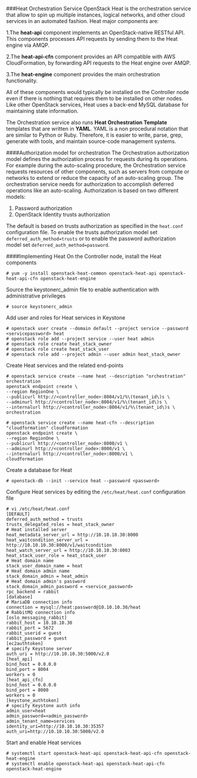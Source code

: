 ###Heat Orchestration Service
OpenStack Heat is the orchestration service that allow to spin up multiple instances, logical networks, and other cloud services in an automated fashion. Heat major components are:

  1.The **heat-api** component implements an OpenStack-native RESTful API. This components processes API requests by sending them to the Heat engine via AMQP.

  2.The **heat-api-cfn** component provides an API compatible with AWS CloudFormation, by forwarding API requests to the Heat engine over AMQP.

  3.The **heat-engine** component provides the main orchestration functionality.

All of these components would typically be installed on the Controller node even if there is nothing that requires them to be installed on other nodes. Like other OpenStack services, Heat uses a back-end MySQL database for maintaining state information.

The Orchestration service also runs **Heat Orchestration Template** templates that are written in **YAML**. YAML is a non procedural notation that are similar to Python or Ruby. Therefore, it is easier to write, parse, grep, generate with tools, and maintain source-code management systems.

####Authorization model for orchestration
The Orchestration authorization model defines the authorization process for requests during its operations. For example during the auto-scaling procedure, the Orchestration service requests resources of other components, such as servers from compute or networks to extend or reduce the capacity of an auto-scaling group. The orchestration service needs for authorization to accomplish deferred operations like an auto-scaling. Authorization is based on two different models:

  1. Password authorization
  2. OpenStack Identity trusts authorization

The default is based on trusts authorization as specified in the ``heat.conf`` configuration file. To enable the trusts authorization model set ``deferred_auth_method=trusts`` or to enable the password authorization model set ``deferred_auth_method=password``.

####Implementing Heat
On the Controller node, install the Heat components

    # yum -y install openstack-heat-common openstack-heat-api openstack-heat-api-cfn openstack-heat-engine

Source the keystonerc_admin file to enable authentication with administrative privileges

    # source keystonerc_admin

Add user and roles for Heat services in Keystone

    # openstack user create --domain default --project service --password <servicepassword> heat
    # openstack role add --project service --user heat admin
    # openstack role create heat_stack_owner
    # openstack role create heat_stack_user
    # openstack role add --project admin --user admin heat_stack_owner

Create Heat services and the related end-points

    # openstack service create --name heat --description "orchestration" orchestration
    openstack endpoint create \
    --region RegionOne \
    --publicurl http://<controller_node>:8004/v1/%\(tenant_id\)s \
    --adminurl http://<controller_node>:8004/v1/%\(tenant_id\)s \
    --internalurl http://<controller_node>:8004/v1/%\(tenant_id\)s \
    orchestration

    # openstack service create --name heat-cfn --description "cloudformation" cloudformation
    openstack endpoint create \
    --region RegionOne \
    --publicurl http://<controller_node>:8000/v1 \
    --adminurl http://<controller_node>:8000/v1 \
    --internalurl http://<controller_node>:8000/v1 \
    cloudformation

Create a database for Heat 

    # openstack-db --init --service heat --password <password>

Configure Heat services by editing the ``/etc/heat/heat.conf`` configuration file

    # vi /etc/heat/heat.conf
    [DEFAULT]
    deferred_auth_method = trusts
    trusts_delegated_roles = heat_stack_owner
    # Heat installed server
    heat_metadata_server_url = http://10.10.10.30:8000
    heat_waitcondition_server_url = http://10.10.10.30:8000/v1/waitcondition
    heat_watch_server_url = http://10.10.10.30:8003
    heat_stack_user_role = heat_stack_user
    # Heat domain name
    stack_user_domain_name = heat
    # Heat domain admin name
    stack_domain_admin = heat_admin
    # Heat domain admin's password
    stack_domain_admin_password = <service_password>
    rpc_backend = rabbit
    [database]
    # MariaDB connection info
    connection = mysql://heat:password@10.10.10.30/heat
    # RabbitMQ connection info
    [oslo_messaging_rabbit]
    rabbit_host = 10.10.10.30
    rabbit_port = 5672
    rabbit_userid = guest
    rabbit_password = guest
    [ec2authtoken]
    # specify Keystone server
    auth_uri = http://10.10.10.30:5000/v2.0
    [heat_api]
    bind_host = 0.0.0.0
    bind_port = 8004
    workers = 0
    [heat_api_cfn]
    bind_host = 0.0.0.0
    bind_port = 8000
    workers = 0
    [keystone_authtoken]
    # specify Keystone auth info
    admin_user=heat
    admin_password=<admin_password>
    admin_tenant_name=services
    identity_uri=http://10.10.10.30:35357
    auth_uri=http://10.10.10.30:5000/v2.0

Start and enable Heat services

    # systemctl start openstack-heat-api openstack-heat-api-cfn openstack-heat-engine 
    # systemctl enable openstack-heat-api openstack-heat-api-cfn openstack-heat-engine 
